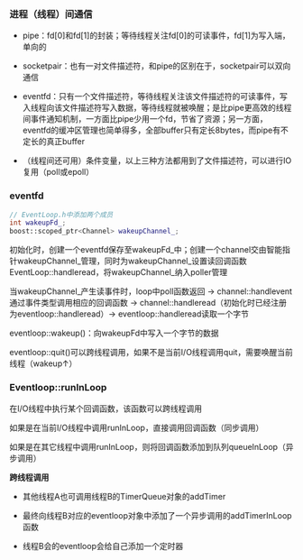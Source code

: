 ### 进程（线程）间通信

* pipe：fd[0]和fd[1]的封装；等待线程关注fd[0]的可读事件，fd[1]为写入端，单向的

* socketpair：也有一对文件描述符，和pipe的区别在于，socketpair可以双向通信

* eventfd：只有一个文件描述符，等待线程关注该文件描述符的可读事件，写入线程向该文件描述符写入数据，等待线程就被唤醒；是比pipe更高效的线程间事件通知机制，一方面比pipe少用一个fd，节省了资源；另一方面，eventfd的缓冲区管理也简单得多，全部buffer只有定长8bytes，而pipe有不定长的真正buffer

* （线程间还可用）条件变量，以上三种方法都用到了文件描述符，可以进行IO复用（poll或epoll）

### eventfd

```c++
// EventLoop.h中添加两个成员
int wakeupFd_;
boost::scoped_ptr<Channel> wakeupChannel_;
```

初始化时，创建一个eventfd保存至wakeupFd_中；创建一个channel交由智能指针wakeupChannel_管理，同时为wakeupChannel_设置读回调函数EventLoop::handleread，将wakeupChannel_纳入poller管理

当wakeupChannel_产生读事件时，loop中poll函数返回 → channel::handlevent 通过事件类型调用相应的回调函数 → channel::handleread（初始化时已经注册为eventloop::handleread）→ eventloop::handleread读取一个字节

eventloop::wakeup()：向wakeupFd中写入一个字节的数据

eventloop::quit()可以跨线程调用，如果不是当前I/O线程调用quit，需要唤醒当前线程（wakeup↑）

### Eventloop::runInLoop

在I/O线程中执行某个回调函数，该函数可以跨线程调用

如果是在当前I/O线程中调用runInLoop，直接调用回调函数（同步调用）

如果是在其它线程中调用runInLoop，则将回调函数添加到队列queueInLoop（异步调用）

**跨线程调用**

* 其他线程A也可调用线程B的TimerQueue对象的addTimer

* 最终向线程B对应的eventloop对象中添加了一个异步调用的addTimerInLoop函数

* 线程B会的eventloop会给自己添加一个定时器

